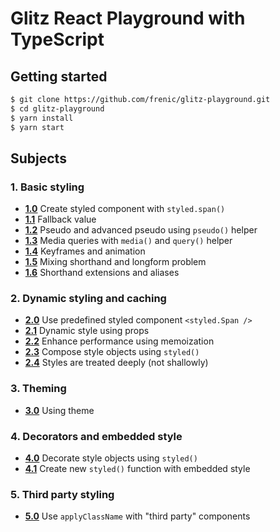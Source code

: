 # Glitz React Playground with TypeScript

## Getting started

```bash
$ git clone https://github.com/frenic/glitz-playground.git
$ cd glitz-playground
$ yarn install
$ yarn start
```

## Subjects

### 1. Basic styling

- [**1.0**](Playground.1.0.tsx) Create styled component with `styled.span()`
- [**1.1**](Playground.1.1.tsx) Fallback value
- [**1.2**](Playground.1.2.tsx) Pseudo and advanced pseudo using `pseudo()` helper
- [**1.3**](Playground.1.3.tsx) Media queries with `media()` and `query()` helper
- [**1.4**](Playground.1.4.tsx) Keyframes and animation
- [**1.5**](Playground.1.5.tsx) Mixing shorthand and longform problem
- [**1.6**](Playground.1.6.tsx) Shorthand extensions and aliases

### 2. Dynamic styling and caching

- [**2.0**](Playground.2.0.tsx) Use predefined styled component `<styled.Span />`
- [**2.1**](Playground.2.1.tsx) Dynamic style using props
- [**2.2**](Playground.2.2.tsx) Enhance performance using memoization
- [**2.3**](Playground.2.3.tsx) Compose style objects using `styled()`
- [**2.4**](Playground.2.4.tsx) Styles are treated deeply (not shallowly)

### 3. Theming

- [**3.0**](Playground.3.0.tsx) Using theme

### 4. Decorators and embedded style

- [**4.0**](Playground.4.0.tsx) Decorate style objects using `styled()`
- [**4.1**](Playground.4.1.tsx) Create new `styled()` function with embedded style

### 5. Third party styling

- [**5.0**](Playground.5.0.tsx) Use `applyClassName` with "third party" components
